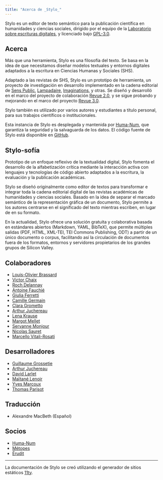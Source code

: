 ```yaml
---
title: "Acerca de _Stylo_"
---
```


Stylo es un editor de texto semántico para la publicación científica en humanidades y ciencias sociales, dirigido por el equipo de la [Laboratorio sobre escrituras digitales](https://www.ecrituresnumeriques.ca/fr), y licenciado bajo [GPL-3.0](https://github.com/EcrituresNumeriques/stylo/blob/master/LICENSE).

## Acerca 

Más que una herramienta, Stylo es una filosofía del texto. Se basa en la idea de que necesitamos diseñar modelos textuales y entornos digitales adaptados a la escritura en Ciencias Humanas y Sociales (SHS). 

Adaptado a las revistas de SHS, Stylo es un prototipo de herramienta, un proyecto de investigación en desarrollo implementado en la cadena editorial de [Sens Public](https://sens-public.org/), [Lampadaire](https://lampadaire.ca/), [Imaginations](https://imaginationsjournal.ca/index.php/imaginations), y otras. Se diseñó y desarrolló en el marco del proyecto de colaboración [Revue 2.0](http://revue20.org/), y se sigue probando y mejorando en el marco del proyecto [Revue 3.0](https://revue30.org/en). 

Stylo también es utilizado por varios autores y estudiantes a título personal, para sus trabajos científicos o institucionales. 

Esta instancia de Stylo es desplegada y mantenida por [Huma-Num](https://www.huma-num.fr/), que garantiza la seguridad y la salvaguarda de los datos. El código fuente de Stylo está disponible en [GitHub](https://github.com/EcrituresNumeriques/stylo/).

## Stylo-sofía

Prototipo de un enfoque reflexivo de la textualidad digital, Stylo fomenta el desarrollo de la alfabetización crítica mediante la interacción activa con lenguajes y tecnologías de código abierto adaptados a la escritura, la evaluación y la publicación académicas.

Stylo se diseñó originalmente como editor de textos para transformar e integrar toda la cadena editorial digital de las revistas académicas de humanidades y ciencias sociales. Basado en la idea de separar el marcado semántico de la representación gráfica de un documento, Stylo permite a los autores centrarse en el significado del texto mientras escriben, en lugar de en su formato.

En la actualidad, Stylo ofrece una solución gratuita y colaborativa basada en estándares abiertos (Markdown, YAML, BibTeX), que permite múltiples salidas (PDF, HTML, XML-TEI, TEI Commons Publishing, ODT) a partir de un único documento o corpus, facilitando así la circulación de documentos fuera de los formatos, entornos y servidores propietarios de los grandes grupos de Silicon Valley.

## Colaboradores 

- [Louis-Olivier Brassard](https://www.ecrituresnumeriques.ca/fr/personnes/louis-olivier-brassard)
- [Victor Chaix](https://www.ecrituresnumeriques.ca/fr/personnes/victor-chaix)
- [Roch Delannay](https://www.ecrituresnumeriques.ca/fr/personnes/roch-delannay)
- [Antoine Fauchié](https://www.ecrituresnumeriques.ca/fr/personnes/antoine-fauchie)
- [Giulia Ferretti](https://www.ecrituresnumeriques.ca/fr/personnes/giulia-ferretti)
- [Camille Germain](https://www.ecrituresnumeriques.ca/fr/personnes/camille-germain)
- [Clara Grometto](https://www.ecrituresnumeriques.ca/fr/personnes/clara-grometto)
- [Arthur Juchereau](https://www.ecrituresnumeriques.ca/fr/personnes/arthur-juchereau)
- [Lena Krause](https://www.ecrituresnumeriques.ca/fr/personnes/lena-krause)
- [Margot Mellet](https://www.ecrituresnumeriques.ca/fr/personnes/margot-mellet)
- [Servanne Monjour](https://www.ecrituresnumeriques.ca/fr/personnes/servanne-monjour)
- [Nicolas Sauret](https://www.ecrituresnumeriques.ca/fr/personnes/nicolas-sauret)
- [Marcello Vitali-Rosati](https://www.ecrituresnumeriques.ca/fr/personnes/marcello-vitali-rosati)

## Desarrolladores

- [Guillaume Grossetie](https://github.com/ggrossetie)
- [Arthur Juchereau](https://www.ecrituresnumeriques.ca/fr/personnes/arthur-juchereau)
- [David Larlet](http://larlet.com/)
- [Maïtané Lenoir](https://maiwann.net/qui_suis_je)
- [Yves Marcoux](https://recherche.umontreal.ca/fr/nos-equipes-de-recherche/repertoire-des-professeurs/chercheur/is/in14146/)
- [Thomas Parisot](https://xn--dtour-bsa.studio/)

## Traducción

- Alexandre MacBeth (Español)

## Socios

- [Huma-Num](https://www.huma-num.fr/)
- [Métopes](http://www.metopes.fr/)
- [Érudit](http://erudit.org/)

---

La documentación de Stylo se creó utilizando el generador de sitios estáticos [11ty](https://www.11ty.dev/).

